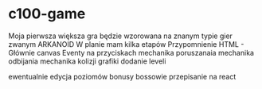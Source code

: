 # c100-game
Moja pierwsza większa gra będzie wzorowana na znanym typie gier zwanym ARKANOID
W planie mam kilka etapów 
Przypomnienie HTML - Głównie canvas
Eventy na przyciskach
mechanika poruszanaia
mechanika odbijania
mechanika kolizji
grafiki
dodanie leveli

ewentualnie
edycja poziomów
bonusy
bossowie
przepisanie na react

